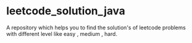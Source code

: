 # leetcode_solution_java
 A repository which helps you to find the solution's of leetcode problems with different level like easy , medium , hard.
